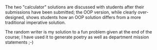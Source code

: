The two "calculator" solutions are discussed with students after their
submissions have been submitted; the OOP version, while clearly
over-designed, shows students how an OOP solution differs from a more
traditional imperative solution.

The random writer is my solution to a fun problem given at the end of
the course; I have used it to generate poetry as well as department
mission statements ;-)

